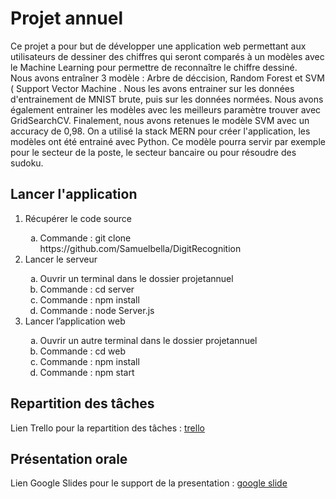 # Projet annuel
Ce projet a pour but de développer une application web permettant aux utilisateurs de dessiner des chiffres qui seront comparés à un modèles avec le Machine Learning pour permettre de reconnaître le chiffre dessiné.  
Nous avons entraîner 3 modèle : Arbre de déccision, Random Forest et SVM ( Support Vector Machine .
Nous les avons entrainer sur les données d'entrainement de MNIST brute, puis sur les données normées. Nous avons également entrainer les modèles avec les meilleurs paramètre trouver avec GridSearchCV. Finalement, nous avons retenues le modèle SVM avec un accuracy de 0,98.
On a utilisé la stack MERN pour créer l'application, les modèles ont été entrainé avec Python.
Ce modèle pourra servir par exemple pour le secteur de la poste, le secteur bancaire ou pour résoudre des sudoku.

## Lancer l'application
<ol>
    <li>Récupérer le code source</li>
    <ol type="a">
        <li>Commande : git clone https://github.com/Samuelbella/DigitRecognition</li>
    </ol>
    <li>Lancer le serveur</li>
    <ol type="a">
        <li>Ouvrir un terminal dans le dossier projetannuel</li>
        <li>Commande : cd server</li>
        <li>Commande : npm install</li>
        <li>Commande : node Server.js</li>
    </ol>
    <li>Lancer l’application web</li>
    <ol type="a">
        <li>Ouvrir un autre terminal dans le dossier projetannuel</li>
        <li>Commande : cd web</li>
        <li>Commande : npm install</li>
        <li>Commande : npm start</li>
    </ol>
</ol>  

## Repartition des tâches

Lien Trello pour la repartition des tâches : [trello](https://trello.com/b/lwj6X09k/digit-recognition)  

## Présentation orale

Lien Google Slides pour le support de la presentation : [google slide](https://docs.google.com/presentation/d/1NB8Hdx0a7YoTbRKg8IHtIaHNQdUkmOh35iCRCiks2Ts/edit?usp=sharing)  
